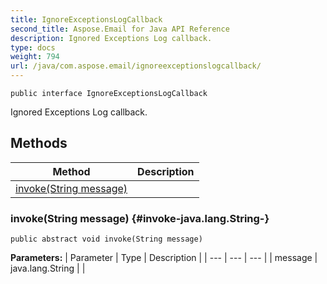 ```yaml
---
title: IgnoreExceptionsLogCallback
second_title: Aspose.Email for Java API Reference
description: Ignored Exceptions Log callback.
type: docs
weight: 794
url: /java/com.aspose.email/ignoreexceptionslogcallback/
---
```

```
public interface IgnoreExceptionsLogCallback
```

Ignored Exceptions Log callback.
## Methods

| Method | Description |
| --- | --- |
| [invoke(String message)](#invoke-java.lang.String-) |  |
### invoke(String message) {#invoke-java.lang.String-}
```
public abstract void invoke(String message)
```




**Parameters:**
| Parameter | Type | Description |
| --- | --- | --- |
| message | java.lang.String |  |

